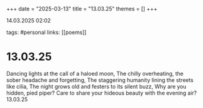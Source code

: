 +++
date = "2025-03-13"
title = "13.03.25"
themes = []
+++

14.03.2025 02:02

tags: #personal
links: [[poems]]

# 13.03.25

Dancing lights at the call of a haloed moon,
The chilly overheating, the sober headache and forgetting,
The staggering humanity lining the streets like cilia,
The night grows old and festers to its silent buzz,
Why are you hidden, pied piper?
Care to share your hideous beauty with the evening air?
13.03.25


